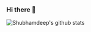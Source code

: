 ### Hi there 👋

![Shubhamdeep's github stats](https://github-readme-stats.vercel.app/api?username=nicolasnoble&show_icons=true&hide_border=true)
